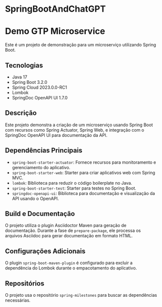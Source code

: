 # SpringBootAndChatGPT

# Demo GTP Microservice

Este é um projeto de demonstração para um microserviço utilizando Spring Boot.

## Tecnologias

- Java 17
- Spring Boot 3.2.0
- Spring Cloud 2023.0.0-RC1
- Lombok
- SpringDoc OpenAPI UI 1.7.0

## Descrição

Este projeto demonstra a criação de um microserviço usando Spring Boot com recursos como Spring Actuator, Spring Web, e integração com o SpringDoc OpenAPI UI para documentação da API.

## Dependências Principais

- `spring-boot-starter-actuator`: Fornece recursos para monitoramento e gerenciamento do aplicativo.
- `spring-boot-starter-web`: Starter para criar aplicativos web com Spring MVC.
- `lombok`: Biblioteca para reduzir o código boilerplate no Java.
- `spring-boot-starter-test`: Starter para testes no Spring Boot.
- `springdoc-openapi-ui`: Biblioteca para documentação e visualização da API usando o OpenAPI.

## Build e Documentação

O projeto utiliza o plugin Asciidoctor Maven para geração de documentação. Durante a fase de `prepare-package`, ele processa os arquivos Asciidoc para gerar documentação em formato HTML.

## Configurações Adicionais

O plugin `spring-boot-maven-plugin` é configurado para excluir a dependência do Lombok durante o empacotamento do aplicativo.

## Repositórios

O projeto usa o repositório `spring-milestones` para buscar as dependências necessárias.


